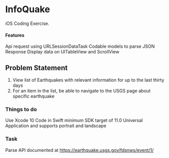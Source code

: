 # InfoQuake

iOS Coding Exercise. 


#### Features
Api request using URLSessionDataTask
Codable models to parse JSON Response
Display data on UITableView and ScrollView



## Problem Statement
1. View list of Earthquakes with relevant information for up to the last thirty days
2. For an item in the list, be able to navigate to the USGS page about specific earthquake

### Things to do
Use Xcode 10
Code in Swift
minimum SDK target of 11.0
Universal Application and supports portrait and landscape


### Task
Parse API documented at https://earthquake.usgs.gov/fdsnws/event/1/



